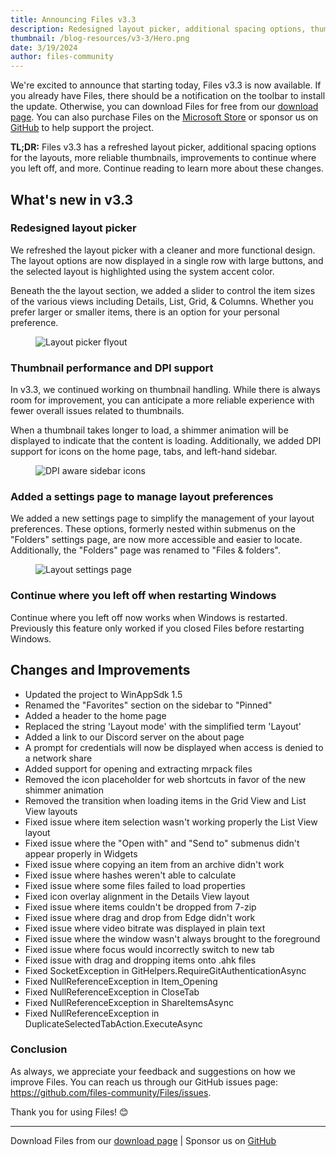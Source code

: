 ```yaml
---
title: Announcing Files v3.3
description: Redesigned layout picker, additional spacing options, thumbnail improvements.
thumbnail: /blog-resources/v3-3/Hero.png
date: 3/19/2024
author: files-community
---
```


We're excited to announce that starting today, Files v3.3 is now available. If you already have Files, there should be a notification on the toolbar to install the update. Otherwise, you can download Files for free from our [download page](/download/). You can also purchase Files on the [Microsoft Store](ms-windows-store://pdp/?ProductId=9nghp3dx8hdx&cid=FilesWebsite) or sponsor us on [GitHub](https://github.com/sponsors/yaira2) to help support the project.

**TL;DR:** Files v3.3 has a refreshed layout picker, additional spacing options for the layouts, more reliable thumbnails, improvements to continue where you left off, and more. Continue reading to learn more about these changes.

## What's new in v3.3

### Redesigned layout picker

We refreshed the layout picker with a cleaner and more functional design. The layout options are now displayed in a single row with large buttons, and the selected layout is highlighted using the system accent color.

Beneath the the layout section, we added a slider to control the item sizes of the various views including Details, List, Grid, & Columns. Whether you prefer larger or smaller items, there is an option for your personal preference.

<figure>
    <img src="/blog-resources/v3-3/LayoutPicker.png" alt="Layout picker flyout" />
</figure>

### Thumbnail performance and DPI support

In v3.3, we continued working on thumbnail handling. While there is always room for improvement, you can anticipate a more reliable experience with fewer overall issues related to thumbnails.

When a thumbnail takes longer to load, a shimmer animation will be displayed to indicate that the content is loading. Additionally, we added DPI support for icons on the home page, tabs, and left-hand sidebar.

<figure>
    <img src="/blog-resources/v3-3/SidebarIcons.png" alt="DPI aware sidebar icons" />
</figure>

### Added a settings page to manage layout preferences

We added a new settings page to simplify the management of your layout preferences. These options, formerly nested within submenus on the "Folders" settings page, are now more accessible and easier to locate. Additionally, the "Folders" page was renamed to "Files & folders".

<figure>
    <img src="/blog-resources/v3-3/LayoutSettings.png" alt="Layout settings page" />
</figure>

### Continue where you left off when restarting Windows

Continue where you left off now works when Windows is restarted. Previously this feature only worked if you closed Files before restarting Windows.

## Changes and Improvements

- Updated the project to WinAppSdk 1.5
- Renamed the "Favorites" section on the sidebar to "Pinned"
- Added a header to the home page
- Replaced the string 'Layout mode' with the simplified term 'Layout'
- Added a link to our Discord server on the about page
- A prompt for credentials will now be displayed when access is denied to a network share
- Added support for opening and extracting mrpack files
- Removed the icon placeholder for web shortcuts in favor of the new shimmer animation
- Removed the transition when loading items in the Grid View and List View layouts
- Fixed issue where item selection wasn't working properly the List View layout
- Fixed issue where the "Open with" and "Send to" submenus didn't appear properly in Widgets
- Fixed issue where copying an item from an archive didn't work
- Fixed issue where hashes weren't able to calculate
- Fixed issue where some files failed to load properties
- Fixed icon overlay alignment in the Details View layout
- Fixed issue where items couldn't be dropped from 7-zip
- Fixed issue where drag and drop from Edge didn't work
- Fixed issue where video bitrate was displayed in plain text
- Fixed issue where the window wasn't always brought to the foreground
- Fixed issue where focus would incorrectly switch to new tab
- Fixed issue with drag and dropping items onto .ahk files
- Fixed SocketException in GitHelpers.RequireGitAuthenticationAsync
- Fixed NullReferenceException in Item_Opening
- Fixed NullReferenceException in CloseTab
- Fixed NullReferenceException in ShareItemsAsync
- Fixed NullReferenceException in DuplicateSelectedTabAction.ExecuteAsync

### Conclusion

As always, we appreciate your feedback and suggestions on how we improve Files. You can reach us through our GitHub issues page: https://github.com/files-community/Files/issues.

Thank you for using Files! 😊

---

Download Files from our [download page](/download/) | Sponsor us on [GitHub](https://github.com/sponsors/yaira2)

